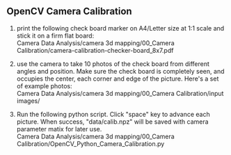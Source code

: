 ## OpenCV Camera Calibration  
1. print the following check board marker on A4/Letter size at 1:1 scale and stick it on a firm flat board:  
Camera Data Analysis/camera 3d mapping/00_Camera Calibration/camera-calibration-checker-board_8x7.pdf  
  
2. use the camera to take 10 photos of the check board from different angles and position. Make sure the check board is completely seen, and occupies the center, each corner and edge of the picture. Here's a set of example photos:  
Camera Data Analysis/camera 3d mapping/00_Camera Calibration/input images/  
  
3. Run the following python script. Click "space" key to advance each picture. When success, "data/calib.npz" will be saved with camera parameter matix for later use.  
Camera Data Analysis/camera 3d mapping/00_Camera Calibration/OpenCV_Python_Camera_Calibration.py  
